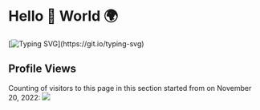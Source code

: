 # Hello 👋 World 🌍

[![Typing SVG](https://readme-typing-svg.demolab.com?font=Fira+Code&pause=1000&color=F72D79&width=435&lines=Hi+there+%F0%9F%91%8B%2C+I+am+Minh+Toan+%F0%9F%91%80.)](https://git.io/typing-svg)

## Profile Views
Counting of visitors to this page in this section started from on November 20, 2022: ![](https://komarev.com/ghpvc/?username=mtoan65)

<!---
- 👋 Hi, I’m @mtoan65
- 👀 I’m interested in AI.
- 🌱 I’m currently learning AI.
- 💞️ I’m looking to collaborate on ...
- 📫 How to reach me ...
--->
<!---
mtoan65/mtoan65 is a ✨ special ✨ repository because its `README.md` (this file) appears on your GitHub profile.
You can click the Preview link to take a look at your changes.
--->
